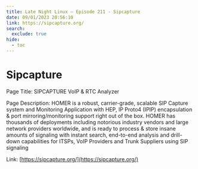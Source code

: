 ```yaml
---
title: Late Night Linux – Episode 211 - Sipcapture
date: 09/01/2023 20:56:10
link: https://sipcapture.org/
search:
  exclude: true
hide:
  - toc
---
```


# Sipcapture

Page Title: SIPCAPTURE VoIP & RTC Analyzer

Page Description: HOMER is a robust, carrier-grade, scalable SIP Capture system and Monitoring Application with HEP, IP Proto4 (IPIP) encapsulation & port mirroring/monitoring support right out of the box. HOMER has thousands of deployments including notorious industry vendors and large network providers worldwide, and is ready to process & store insane amounts of signaling with instant search, end-to-end analysis and drill-down capabilities for ITSPs, VoIP Providers and Trunk Suppliers using SIP signaling 

Link: [https://sipcapture.org/](https://sipcapture.org/)